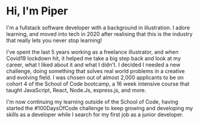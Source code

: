# Hi, I'm Piper

I'm a fullstack software developer with a background in illustration. I adore learning, and moved into tech in 2020 after realising that this is the industry that really lets you never stop learning! 

I've spent the last 5 years working as a freelance illustrator, and when Covid19 lockdown hit, it helped me take a big step back and look at my career, what I liked about it and what I didn't. I decided I needed a new challenge, doing something that solves real world problems in a creative and evolving field. I was chosen out of almost 2,000 applicants to be on cohort 4 of the School of Code bootcamp, a 16 week intensive course that taught JavaScript, React, Node.Js, express.js, and more. 

I'm now continuing my learning outside of the School of Code, having started the #100DaysOfCode challenge to keep growing and developing my skills as a developer while I search for my first job as a junior developer.